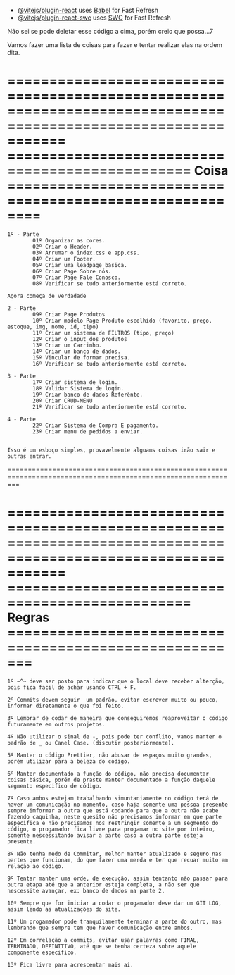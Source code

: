 
- [@vitejs/plugin-react](https://github.com/vitejs/vite-plugin-react/blob/main/packages/plugin-react/README.md) uses [Babel](https://babeljs.io/) for Fast Refresh
- [@vitejs/plugin-react-swc](https://github.com/vitejs/vite-plugin-react-swc) uses [SWC](https://swc.rs/) for Fast Refresh



Não sei se pode deletar esse código a cima, porém creio que possa...7

Vamos fazer uma lista de coisas para fazer e tentar realizar elas na ordem dita.


===============================================================================================================
================================================ Coisa ========================================================
===============================================================================================================
    1º - Parte 
            01º Organizar as cores.
            02º Criar o Header.
            03º Arrumar o index.css e app.css.
            04º Criar um Footer.
            05º Criar uma leadpage básica.
            06º Criar Page Sobre nós.
            07º Criar Page Fale Conosco.
            08º Verificar se tudo anteriormente está correto.

    Agora começa de verdadade

    2 - Parte
            09º Criar Page Produtos
            10º Criar modelo Page Produto escolhido (favorito, preço, estoque, img, nome, id, tipo)
            11º Criar um sistema de FILTROS (tipo, preço)
            12º Criar o input dos produtos 
            13º Criar um Carrinho.
            14º Criar um banco de dados.
            15º Vincular de formar precisa.
            16º Verificar se tudo anteriormente está correto.

    3 - Parte
            17º Criar sistema de login.
            18º Validar Sistema de login.
            19º Criar banco de dados Referênte.
            20º Criar CRUD-MENU
            21º Verificar se tudo anteriormente está correto.

    4 - Parte 
            22º Criar Sistema de Compra E pagamento.
            23º Criar menu de pedidos a enviar.


    Isso é um esboço simples, provavelmente alguams coisas irão sair e outras entrar.

===============================================================================================================

===============================================================================================================
================================================ Regras =======================================================
===============================================================================================================

    1º ~^~ deve ser posto para indicar que o local deve receber alterção, pois fica facil de achar usando CTRL + F.

    2º Commits devem seguir  um padrão, evitar escrever muito ou pouco, informar diretamente o que foi feito.

    3º Lembrar de codar de maneira que conseguiremos reaproveitar o código futuramente em outros projetos.

    4º Não utilizar o sinal de -, pois pode ter conflito, vamos manter o padrão de _ ou Canel Case. (discutir posteriormente).

    5º Manter o código Prettier, não abusar de espaços muito grandes, porém utilizar para a beleza do código.

    6º Manter documentado a função do código, não precisa documentar coisas básica, porém de praste manter documentado a função daquele segmento especifico de código. 

    7º Caso ambos estejam trabalhando simuntaniamente no código terá de haver um comunicação no momento, caso haja somente uma pessoa presente sempre imformar a outra que está codando para que a outra não acabe fazendo caquinha, neste quesito não precisamos informar em que parte especifica e não precisamos nos restringir somente a um segmento do código, o progamador fica livre para progamar no site por inteiro, somente nescessitando avisar a parte caso a outra parte esteja presente.

    8º Não tenha medo de Commitar, melhor manter atualizado e seguro nas partes que funcionam, do que fazer uma merda e ter que recuar muito em relação ao código.

    9º Tentar manter uma orde, de execução, assim tentanto não passar para outra etapa até que a anterior esteja completa, a não ser que nescessite avançar, ex: banco de dados na parte 2. 

    10º Sempre que for iniciar a codar o progamador deve dar um GIT LOG, assim lendo as atualizações do site.

    11º Um progamador pode tranquilamente terminar a parte do outro, mas lembrando que sempre tem que haver comunicação entre ambos.

    12º Em correlação a commits, evitar usar palavras como FINAL, TERMINADO, DEFINITIVO, até que se tenha certeza sobre aquele componente especifico.

    13º Fica livre para acrescentar mais ai.
